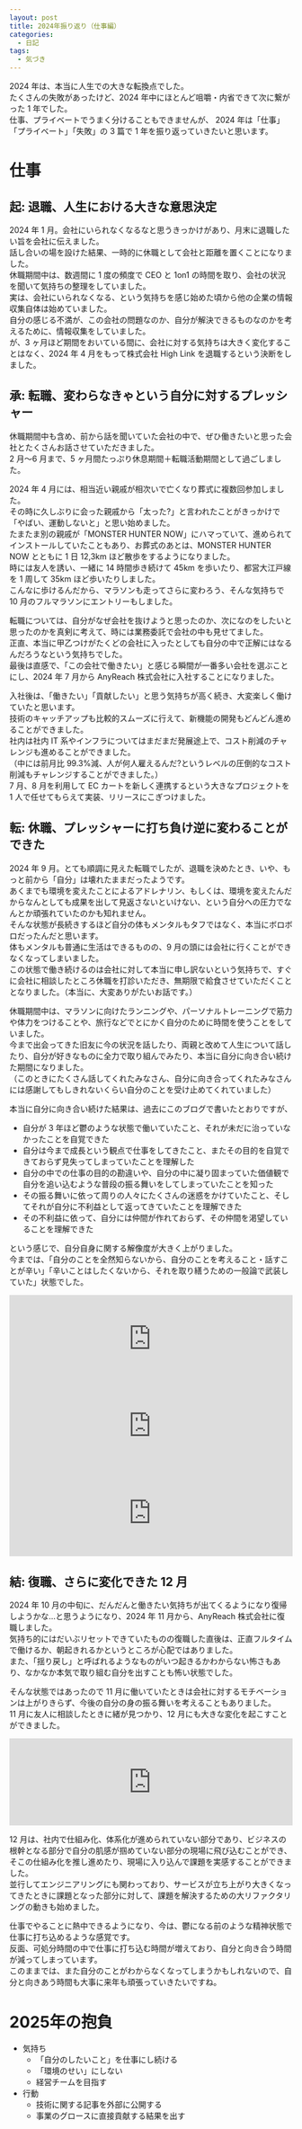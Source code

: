 ```yaml
---
layout: post
title: 2024年振り返り（仕事編）
categories:
  - 日記
tags:
  - 気づき
---
```


2024 年は、本当に人生での大きな転換点でした。  
たくさんの失敗があったけど、2024 年中にほとんど咀嚼・内省できて次に繋がった 1 年でした。  
仕事、プライベートでうまく分けることもできませんが、 2024 年は「仕事」「プライベート」「失敗」の 3 篇で 1 年を振り返っていきたいと思います。

# 仕事

## 起: 退職、人生における大きな意思決定

2024 年 1 月。会社にいられなくなるなと思うきっかけがあり、月末に退職したい旨を会社に伝えました。  
話し合いの場を設けた結果、一時的に休職として会社と距離を置くことになりました。  
休職期間中は、数週間に 1 度の頻度で CEO と 1on1 の時間を取り、会社の状況を聞いて気持ちの整理をしていました。  
実は、会社にいられなくなる、という気持ちを感じ始めた頃から他の企業の情報収集自体は始めていました。  
自分の感じる不満が、この会社の問題なのか、自分が解決できるものなのかを考えるために、情報収集をしていました。  
が、3 ヶ月ほど期間をおいている間に、会社に対する気持ちは大きく変化することはなく、2024 年 4 月をもって株式会社 High Link を退職するという決断をしました。

## 承: 転職、変わらなきゃという自分に対するプレッシャー

休職期間中も含め、前から話を聞いていた会社の中で、ぜひ働きたいと思った会社とたくさんお話させていただきました。  
2 月〜6 月まで、5 ヶ月間たっぷり休息期間＋転職活動期間として過ごしました。

2024 年 4 月には、相当近い親戚が相次いで亡くなり葬式に複数回参加しました。  
その時に久しぶりに会った親戚から「太った?」と言われたことがきっかけで「やばい、運動しないと」と思い始めました。  
たまたま別の親戚が「MONSTER HUNTER NOW」にハマっていて、進められてインストールしていたこともあり、お葬式のあとは、MONSTER HUNTER NOW とともに 1 日 12,3km ほど散歩をするようになりました。  
時には友人を誘い、一緒に 14 時間歩き続けて 45km を歩いたり、都営大江戸線を 1 周して 35km ほど歩いたりしました。  
こんなに歩けるんだから、マラソンも走ってさらに変わろう、そんな気持ちで 10 月のフルマラソンにエントリーもしました。

転職については、自分がなぜ会社を抜けようと思ったのか、次になのをしたいと思ったのかを真剣に考えて、時には業務委託で会社の中も見せてました。  
正直、本当に甲乙つけがたくどの会社に入ったとしても自分の中で正解にはなるんだろうなという気持ちでした。  
最後は直感で、「この会社で働きたい」と感じる瞬間が一番多い会社を選ぶことにし、2024 年 7 月から AnyReach 株式会社に入社することになりました。

入社後は、「働きたい」「貢献したい」と思う気持ちが高く続き、大変楽しく働けていたと思います。  
技術のキャッチアップも比較的スムーズに行えて、新機能の開発もどんどん進めることができました。  
社内は社内 IT 系やインフラについてはまだまだ発展途上で、コスト削減のチャレンジも進めることができました。  
（中には前月比 99.3%減、人が何人雇えるんだ?というレベルの圧倒的なコスト削減もチャレンジすることができました。）  
7 月、8 月を利用して EC カートを新しく連携するという大きなプロジェクトを 1 人で任せてもらえて実装、リリースにこぎつけました。

## 転: 休職、プレッシャーに打ち負け逆に変わることができた

2024 年 9 月。とても順調に見えた転職でしたが、退職を決めたとき、いや、もっと前から「自分」は壊れたままだったようです。  
あくまでも環境を変えたことによるアドレナリン、もしくは、環境を変えたんだからなんとしても成果を出して見返さないといけない、という自分への圧力でなんとか頑張れていたのかも知れません。  
そんな状態が長続きするほど自分の体もメンタルもタフではなく、本当にボロボロだったんだと思います。  
体もメンタルも普通に生活はできるものの、9 月の頭には会社に行くことができなくなってしまいました。  
この状態で働き続けるのは会社に対して本当に申し訳ないという気持ちで、すぐに会社に相談したところ休職を打診いただき、無期限で給食させていただくこととなりました。（本当に、大変ありがたいお話です。）

休職期間中は、マラソンに向けたランニングや、パーソナルトレーニングで筋力や体力をつけることや、旅行などでとにかく自分のために時間を使うことをしていました。  
今まで出会ってきた旧友に今の状況を話したり、両親と改めて人生について話したり、自分が好きなものに全力で取り組んでみたり、本当に自分に向き合い続けた期間になりました。  
（このときにたくさん話してくれたみなさん、自分に向き合ってくれたみなさんには感謝してもしきれないくらい自分のことを受け止めてくれていました）

本当に自分に向き合い続けた結果は、過去にこのブログで書いたとおりですが、

- 自分が 3 年ほど鬱のような状態で働いていたこと、それが未だに治っていなかったことを自覚できた
- 自分は今まで成長という観点で仕事をしてきたこと、またその目的を自覚できておらず見失ってしまっていたことを理解した
- 自分の中での仕事の目的の勘違いや、自分の中に凝り固まっていた価値観で自分を追い込むような普段の振る舞いをしてしまっていたことを知った
- その振る舞いに依って周りの人々にたくさんの迷惑をかけていたこと、そしてそれが自分に不利益として返ってきていたことを理解できた
- その不利益に依って、自分には仲間が作れておらず、その仲間を渇望していることを理解できた

という感じで、自分自身に関する解像度が大きく上がりました。  
今までは、「自分のことを全然知らないから、自分のことを考えること・話すことが辛い」「辛いことはしたくないから、それを取り繕うための一般論で武装していた」状態でした。

<iframe class="hatenablogcard" style="width:100%;height:155px;max-width:680px;" title="「自分の声を聴く」ということ – ももにっき – 思ったことの書き溜め" src="https://hatenablog-parts.com/embed?url=https://rn0rno.github.io/2024/11/14/know-myself/" width="300" height="150" frameborder="0" scrolling="no"></iframe>

<iframe class="hatenablogcard" style="width:100%;height:155px;max-width:680px;" title="好きなことを仕事にする – ももにっき – 思ったことの書き溜め" src="https://hatenablog-parts.com/embed?url=https://rn0rno.github.io/2024/11/19/lifework/" width="300" height="150" frameborder="0" scrolling="no"></iframe>

<iframe class="hatenablogcard" style="width:100%;height:155px;max-width:680px;" title="「嫌い」と向き合う – ももにっき – 思ったことの書き溜め" src="https://hatenablog-parts.com/embed?url=https://rn0rno.github.io/2024/11/27/face-my-dislike/" width="300" height="150" frameborder="0" scrolling="no"></iframe>

## 結: 復職、さらに変化できた 12 月

2024 年 10 月の中旬に、だんだんと働きたい気持ちが出てくるようになり復帰しようかな…と思うようになり、2024 年 11 月から、AnyReach 株式会社に復職しました。  
気持ち的にはだいぶリセットできていたものの復職した直後は、正直フルタイムで働けるか、朝起きれるかというところが心配ではありました。  
また、「揺り戻し」と呼ばれるようなものがいつ起きるかわからない怖さもあり、なかなか本気で取り組む自分を出すことも怖い状態でした。

そんな状態ではあったので 11 月に働いていたときは会社に対するモチベーションは上がりきらず、今後の自分の身の振る舞いを考えることもありました。  
11 月に友人に相談したときに緒が見つかり、12 月にも大きな変化を起こすことができました。

<iframe class="hatenablogcard" style="width:100%;height:155px;max-width:680px;" title="社員全員と 1 on 1 をした話 – ももにっき – 思ったことの書き溜め" src="https://hatenablog-parts.com/embed?url=https://rn0rno.github.io/2024/12/10/friend/" width="300" height="150" frameborder="0" scrolling="no"></iframe>

12 月は、社内で仕組み化、体系化が進められていない部分であり、ビジネスの根幹となる部分で自分の肌感が掴めていない部分の現場に飛び込むことができ、そこの仕組み化を推し進めたり、現場に入り込んで課題を実感することができました。  
並行してエンジニアリングにも関わっており、サービスが立ち上がり大きくなってきたときに課題となった部分に対して、課題を解決するための大リファクタリングの動きも始めました。

仕事でやることに熱中できるようになり、今は、鬱になる前のような精神状態で仕事に打ち込めるような感覚です。  
反面、可処分時間の中で仕事に打ち込む時間が増えており、自分と向き合う時間が減ってしまっています。  
このままでは、また自分のことがわからなくなってしまうかもしれないので、自分と向きあう時間も大事に来年も頑張っていきたいですね。

# 2025年の抱負

- 気持ち
  - 「自分のしたいこと」を仕事にし続ける
  - 「環境のせい」にしない
  - 経営チームを目指す
- 行動
  - 技術に関する記事を外部に公開する
  - 事業のグロースに直接貢献する結果を出す
